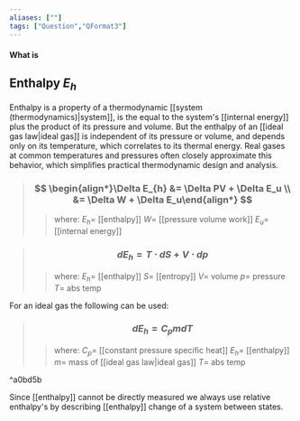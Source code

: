 ```yaml
---
aliases: [""]
tags: ["Question","QFormat3"]
---
```


#### What is
## Enthalpy $E_{h}$
Enthalpy is a property of a thermodynamic [[system (thermodynamics)|system]], is the equal to the system's [[internal energy]] plus the product of its pressure and volume.
But the enthalpy of an [[ideal gas law|ideal gas]] is independent of its pressure or volume, and depends only on its temperature, which correlates to its thermal energy. Real gases at common temperatures and pressures often closely approximate this behavior, which simplifies practical thermodynamic design and analysis. 

> ### $$ \begin{align*}\Delta E_{h} &= \Delta PV + \Delta  E_u \\ &= \Delta W + \Delta E_u\end{align*} $$ 
>> where:
>> $E_{h}=$ [[enthalpy]]
>> $W=$ [[pressure volume work]]
>> $E_u=$ [[internal energy]]

> ### $$ d E_{h} = T \cdot dS + V \cdot dp $$ 
>> where:
>> $E_h=$ [[enthalpy]] 
>> $S=$ [[entropy]]
>> $V=$ volume
>> $p=$ pressure
>> $T=$ abs temp


For an ideal gas the following can be used:

> ### $$ d E_{h} = C_{p} m dT $$ 
>> where:
>> $C_{p}=$ [[constant pressure specific heat]]
>> $E_{h}=$ [[enthalpy]] 
>> $m=$ mass of [[ideal gas law|ideal gas]]
>> $T=$ abs temp

^a0bd5b



Since [[enthalpy]] cannot be directly measured we always use relative enthalpy's by describing [[enthalpy]] change of a system between states.